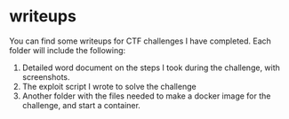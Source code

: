 # writeups
You can find some writeups for CTF challenges I have completed.
Each folder will include the following:
  1. Detailed word document on the steps I took during the challenge, with screenshots.
  2. The exploit script I wrote to solve the challenge
  3. Another folder with the files needed to make a docker image for the challenge, and start a container.
